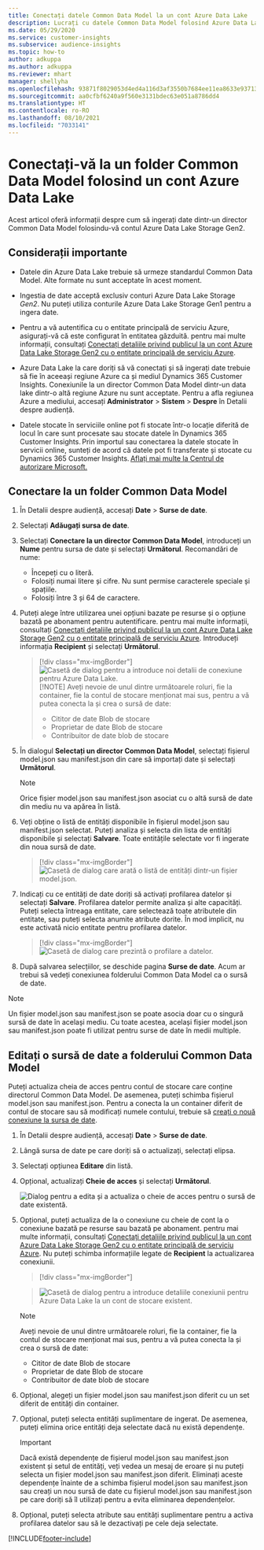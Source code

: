 ```yaml
---
title: Conectați datele Common Data Model la un cont Azure Data Lake
description: Lucrați cu datele Common Data Model folosind Azure Data Lake Storage.
ms.date: 05/29/2020
ms.service: customer-insights
ms.subservice: audience-insights
ms.topic: how-to
author: adkuppa
ms.author: adkuppa
ms.reviewer: mhart
manager: shellyha
ms.openlocfilehash: 93871f8029053d4ed4a116d3af3550b7684ee11ea8633e937138245e193a44e6
ms.sourcegitcommit: aa0cfbf6240a9f560e3131bdec63e051a8786dd4
ms.translationtype: HT
ms.contentlocale: ro-RO
ms.lasthandoff: 08/10/2021
ms.locfileid: "7033141"
---
```

# <a name="connect-to-a-common-data-model-folder-using-an-azure-data-lake-account"></a>Conectați-vă la un folder Common Data Model folosind un cont Azure Data Lake

Acest articol oferă informații despre cum să ingerați date dintr-un director Common Data Model folosindu-vă contul Azure Data Lake Storage Gen2.

## <a name="important-considerations"></a>Considerații importante

- Datele din Azure Data Lake trebuie să urmeze standardul Common Data Model. Alte formate nu sunt acceptate în acest moment.

- Ingestia de date acceptă exclusiv conturi Azure Data Lake Storage *Gen2*. Nu puteți utiliza conturile Azure Data Lake Storage Gen1 pentru a ingera date.

- Pentru a vă autentifica cu o entitate principală de serviciu Azure, asigurați-vă că este configurat în entitatea găzduită. pentru mai multe informații, consultați [Conectați detaliile privind publicul la un cont Azure Data Lake Storage Gen2 cu o entitate principală de serviciu Azure](connect-service-principal.md).

- Azure Data Lake la care doriți să vă conectați și să ingerați date trebuie să fie în aceeași regiune Azure ca și mediul Dynamics 365 Customer Insights. Conexiunile la un director Common Data Model dintr-un data lake dintr-o altă regiune Azure nu sunt acceptate. Pentru a afla regiunea Azure a mediului, accesați **Administrator** > **Sistem** > **Despre** în Detalii despre audiență.

- Datele stocate în serviciile online pot fi stocate într-o locație diferită de locul în care sunt procesate sau stocate datele în Dynamics 365 Customer Insights. Prin importul sau conectarea la datele stocate în servicii online, sunteți de acord că datele pot fi transferate și stocate cu Dynamics 365 Customer Insights. [Aflați mai multe la Centrul de autorizare Microsoft.](https://www.microsoft.com/trust-center)

## <a name="connect-to-a-common-data-model-folder"></a>Conectare la un folder Common Data Model

1. În Detalii despre audiență, accesați **Date** > **Surse de date**.

1. Selectați **Adăugați sursa de date**.

1. Selectați **Conectare la un director Common Data Model**, introduceți un **Nume** pentru sursa de date și selectați **Următorul**. Recomandări de nume: 
   - Începeți cu o literă.
   - Folosiți numai litere și cifre. Nu sunt permise caracterele speciale și spațiile.
   - Folosiți între 3 și 64 de caractere.

1. Puteți alege între utilizarea unei opțiuni bazate pe resurse și o opțiune bazată pe abonament pentru autentificare. pentru mai multe informații, consultați [Conectați detaliile privind publicul la un cont Azure Data Lake Storage Gen2 cu o entitate principală de serviciu Azure](connect-service-principal.md). Introduceți informația **Recipient** și selectați **Următorul**.
   > [!div class="mx-imgBorder"]
   > ![Casetă de dialog pentru a introduce noi detalii de conexiune pentru Azure Data Lake.](media/enter-new-storage-details.png)
   > [!NOTE]
   > Aveți nevoie de unul dintre următoarele roluri, fie la container, fie la contul de stocare menționat mai sus, pentru a vă putea conecta la și crea o sursă de date:
   >  - Cititor de date Blob de stocare
   >  - Proprietar de date Blob de stocare
   >  - Contribuitor de date blob de stocare

1. În dialogul **Selectați un director Common Data Model**, selectați fișierul model.json sau manifest.json din care să importați date și selectați **Următorul**.
   > [!NOTE]
   > Orice fișier model.json sau manifest.json asociat cu o altă sursă de date din mediu nu va apărea în listă.

1. Veți obține o listă de entități disponibile în fișierul model.json sau manifest.json selectat. Puteți analiza și selecta din lista de entități disponibile și selectați **Salvare**. Toate entitățile selectate vor fi ingerate din noua sursă de date.
   > [!div class="mx-imgBorder"]
   > ![Casetă de dialog care arată o listă de entități dintr-un fișier model.json.](media/review-entities.png)

8. Indicați cu ce entități de date doriți să activați profilarea datelor și selectați **Salvare**. Profilarea datelor permite analiza și alte capacități. Puteți selecta întreaga entitate, care selectează toate atributele din entitate, sau puteți selecta anumite atribute dorite. În mod implicit, nu este activată nicio entitate pentru profilarea datelor.
   > [!div class="mx-imgBorder"]
   > ![Casetă de dialog care prezintă o profilare a datelor.](media/dataprofiling-entities.png)

9. După salvarea selecțiilor, se deschide pagina **Surse de date**. Acum ar trebui să vedeți conexiunea folderului Common Data Model ca o sursă de date.

> [!NOTE]
> Un fișier model.json sau manifest.json se poate asocia doar cu o singură sursă de date în același mediu. Cu toate acestea, același fișier model.json sau manifest.json poate fi utilizat pentru surse de date în medii multiple.

## <a name="edit-a-common-data-model-folder-data-source"></a>Editați o sursă de date a folderului Common Data Model

Puteți actualiza cheia de acces pentru contul de stocare care conține directorul Common Data Model. De asemenea, puteți schimba fișierul model.json sau manifest.json. Pentru a conecta la un container diferit de contul de stocare sau să modificați numele contului, trebuie să [creați o nouă conexiune la sursa de date](#connect-to-a-common-data-model-folder).

1. În Detalii despre audiență, accesați **Date** > **Surse de date**.

2. Lângă sursa de date pe care doriți să o actualizați, selectați elipsa.

3. Selectați opțiunea **Editare** din listă.

4. Opțional, actualizați **Cheie de acces** și selectați **Următorul**.

   ![Dialog pentru a edita și a actualiza o cheie de acces pentru o sursă de date existentă.](media/edit-access-key.png)

5. Opțional, puteți actualiza de la o conexiune cu cheie de cont la o conexiune bazată pe resurse sau bazată pe abonament. pentru mai multe informații, consultați [Conectați detaliile privind publicul la un cont Azure Data Lake Storage Gen2 cu o entitate principală de serviciu Azure](connect-service-principal.md). Nu puteți schimba informațiile legate de **Recipient** la actualizarea conexiunii.
   > [!div class="mx-imgBorder"]

   > ![Casetă de dialog pentru a introduce detaliile conexiunii pentru Azure Data Lake la un cont de stocare existent.](media/enter-existing-storage-details.png)

   > [!NOTE]
   > Aveți nevoie de unul dintre următoarele roluri, fie la container, fie la contul de stocare menționat mai sus, pentru a vă putea conecta la și crea o sursă de date:
   >  - Cititor de date Blob de stocare
   >  - Proprietar de date Blob de stocare
   >  - Contribuitor de date blob de stocare


6. Opțional, alegeți un fișier model.json sau manifest.json diferit cu un set diferit de entități din container.

7. Opțional, puteți selecta entități suplimentare de ingerat. De asemenea, puteți elimina orice entități deja selectate dacă nu există dependențe.

   > [!IMPORTANT]
   > Dacă există dependențe de fișierul model.json sau manifest.json existent și setul de entități, veți vedea un mesaj de eroare și nu puteți selecta un fișier model.json sau manifest.json diferit. Eliminați aceste dependențe înainte de a schimba fișierul model.json sau manifest.json sau creați un nou sursă de date cu fișierul model.json sau manifest.json pe care doriți să îl utilizați pentru a evita eliminarea dependențelor.

8. Opțional, puteți selecta atribute sau entități suplimentare pentru a activa profilarea datelor sau să le dezactivați pe cele deja selectate.   


[!INCLUDE[footer-include](../includes/footer-banner.md)]